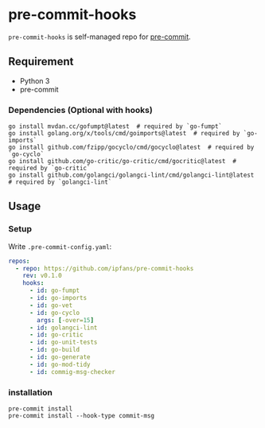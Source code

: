 # pre-commit-hooks

`pre-commit-hooks` is self-managed repo for [pre-commit](https://pre-commit.com).

## Requirement

* Python 3
* pre-commit

### Dependencies (Optional with hooks)

```
go install mvdan.cc/gofumpt@latest  # required by `go-fumpt`
go install golang.org/x/tools/cmd/goimports@latest  # required by `go-imports`
go install github.com/fzipp/gocyclo/cmd/gocyclo@latest  # required by `go-cyclo`
go install github.com/go-critic/go-critic/cmd/gocritic@latest  # required by `go-critic`
go install github.com/golangci/golangci-lint/cmd/golangci-lint@latest  # required by `golangci-lint`
```

## Usage

### Setup

Write `.pre-commit-config.yaml`:

```yaml
repos:
  - repo: https://github.com/ipfans/pre-commit-hooks
    rev: v0.1.0
    hooks:
      - id: go-fumpt
      - id: go-imports
      - id: go-vet
      - id: go-cyclo
        args: [-over=15]
      - id: golangci-lint
      - id: go-critic
      - id: go-unit-tests
      - id: go-build
      - id: go-generate
      - id: go-mod-tidy
      - id: commig-msg-checker
```

### installation

```
pre-commit install
pre-commit install --hook-type commit-msg
```
